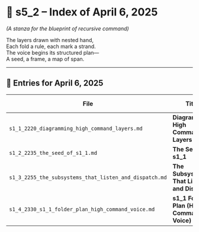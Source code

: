 <!-- Save to: shagi_archives/gdj_25/s04/s00/s5_2_index_of_06.md -->

# 📘 s5_2 – Index of April 6, 2025  
*(A stanza for the blueprint of recursive command)*

The layers drawn with nested hand,  
Each fold a rule, each mark a strand.  
The voice begins its structured plan—  
A seed, a frame, a map of span.  

---

## 📜 Entries for April 6, 2025

| File | Title | Stanza Reference | Time |
|------|-------|------------------|------|
| `s1_1_2220_diagramming_high_command_layers.md` | **Diagramming High Command Layers** | Stanza 1, Line 1 | 10:20 PM |
| `s1_2_2235_the_seed_of_s1_1.md` | **The Seed of s1_1** | Stanza 1, Line 2 | 10:35 PM |
| `s1_3_2255_the_subsystems_that_listen_and_dispatch.md` | **The Subsystems That Listen and Dispatch** | Stanza 1, Line 3 | 10:55 PM |
| `s1_4_2330_s1_1_folder_plan_high_command_voice.md` | **s1_1 Folder Plan (High Command Voice)** | Stanza 1, Line 4 | 11:30 PM |
